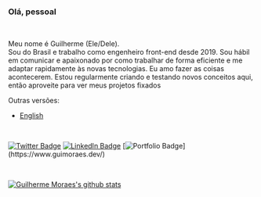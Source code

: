 ### Olá, pessoal  

<br/>

Meu nome é Guilherme (Ele/Dele).  
Sou do Brasil e trabalho como engenheiro front-end desde 2019.
Sou hábil em comunicar e apaixonado por como trabalhar de forma eficiente e me adaptar rapidamente às novas tecnologias.
Eu amo fazer as coisas acontecerem. Estou regularmente criando e testando novos conceitos aqui, então aproveite para ver meus projetos fixados

Outras versões:

- <a href="https://github.com/GuiMoraesDev/GuiMoraesDev/blob/main/README.md">English</a>

<br/>

[![Twitter Badge](https://img.shields.io/badge/-Twitter-1ca0f1?logo=twitter&logoColor=white&link=https://twitter.com/GuiMoraesDev)](https://twitter.com/GuiMoraesDev)
[![LinkedIn Badge](https://img.shields.io/badge/-LinkedIn-blue?logo=Linkedin&logoColor=white&link=https://www.linkedin.com/in/guimoraesdev/?locale=en_US)](https://www.linkedin.com/in/guimoraesdev/?locale=en_US)
[![Portfolio Badge](https://img.shields.io/static/v1?label=website&message=portfolio&color=rgb(35,%20143,%20170)&link=https://www.guimoraes.dev/)](https://www.guimoraes.dev/)

<br/>

[![Guilherme Moraes's github stats](https://github-readme-stats.vercel.app/api?username=GuiMoraesDev&theme=dracula)](https://github.com/GuiMoraesDev)
